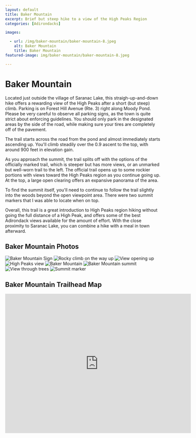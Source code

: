 ```yaml
---
layout: default
title: Baker Mountain
excerpt: Brief but steep hike to a view of the High Peaks Region
categories: [Adirondacks]

images:

  - url: /img/baker-mountain/baker-mountain-8.jpeg
    alt: Baker Mountain
    title: Baker Mountain
featured-image: img/baker-mountain/baker-mountain-8.jpeg

---
```


<h1>Baker Mountain</h1>

<p>Located just outside the village of Saranac Lake, this straigh-up-and-down hike offers a rewarding view of the High Peaks after a short (but steep) climb. Parking is on Forest Hill Avenue (Rte. 3) right along Moody Pond. Please be very careful to observe all parking signs, as the town is quite strict about enforcing guidelines. You should only park in the designated areas by the side of the road, while making sure your tires are completely off of the pavement.</p>

<p>The trail starts across the road from the pond and almost immediately starts ascending up. You'll climb steadily over the 0.9 ascent to the top, with around 900 feet in elevation gain.</p> 

<p>As you approach the summit, the trail splits off with the options of the officially marked trail, which is steeper but has more views, or an unmarked but well-worn trail to the left. The official trail opens up to some rockier portions with views toward the High Peaks region as you continue going up. At the top, a large open clearing offers an expansive panorama of the area.</p>

<p>To find the summit itself, you'll need to continue to follow the trail slightly into the woods beyond the open viewpoint area. There were two summit markers that I was able to locate when on top.</p>

<p>Overall, this trail is a great introduction to High Peaks region hiking without going the full distance of a High Peak, and offers some of the best Adirondack views available for the amount of effort. With the close proximity to Saranac Lake, you can combine a hike with a meal in town afterward.</p>

<h2>Baker Mountain Photos</h2>

<div class="fotorama" data-nav="thumbs" data-width="100%"
                     data-ratio="800/600"
                     data-min-width="100%"
                     data-max-width="1000"
                     data-min-height="300"
                     data-max-height="100%" 
     				 data-arrows="true">
<img src="/img/baker-mountain/baker-mountain-5.jpeg" alt="Baker Mountain Sign">
<img src="/img/baker-mountain/baker-mountain-2.jpeg" alt="Rocky climb on the way up">
<img src="/img/baker-mountain/baker-mountain-1.jpeg" alt="View opening up">
<img src="/img/baker-mountain/baker-mountain-3.jpeg" alt="High Peaks view">
<img src="/img/baker-mountain/baker-mountain-4.jpeg" alt="Baker Mountain">
<img src="/img/baker-mountain/baker-mountain-8.jpeg" alt="Baker Mountain summit">
<img src="/img/baker-mountain/baker-mountain-6.jpeg" alt="View through trees">
<img src="/img/baker-mountain/baker-mountain-7.jpeg" alt="Summit marker">
</div>

<h2 id="trailmap">Baker Mountain Trailhead Map</h2>

<div class="google-maps">
<iframe src="https://www.google.com/maps/embed?pb=!1m18!1m12!1m3!1d2853.9362047466493!2d-74.11832088478673!3d44.33181561630187!2m3!1f0!2f0!3f0!3m2!1i1024!2i768!4f13.1!3m3!1m2!1s0x4ccb1b2db12f5ead%3A0x1538edecdf8c9b47!2sBaker%20Mountain%20Trail%20Head!5e0!3m2!1sen!2sus!4v1628966802959!5m2!1sen!2sus" width="600" height="450" style="border:0;" allowfullscreen="" loading="lazy"></iframe>
